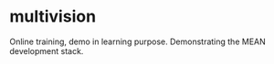 multivision
===========

Online training, demo in learning purpose. Demonstrating the MEAN development stack.
